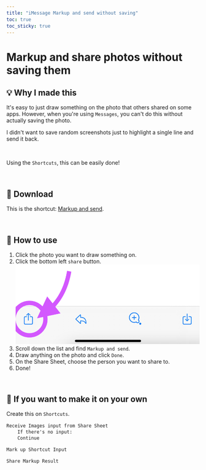 ```yaml
---
title: "iMessage Markup and send without saving"
toc: true
toc_sticky: true
---
```


# Markup and share photos without saving them

## 💡 Why I made this
It's easy to just draw something on the photo that others shared on some apps. However, when you're using `Messages`, you can't do this without actually saving the photo.

I didn't want to save random screenshots just to highlight a single line and send it back.

<br>

Using the `Shortcuts`, this can be easily done!

<br>

## 📲 Download

This is the shortcut:
[Markup and send](https://www.icloud.com/shortcuts/d0451ef664de46f1a6e31f80fa6f20e0).

<br>

## 📌 How to use

1. Click the photo you want to draw something on.
2. Click the bottom left `share` button.
![share button](/_posts/pics/220729/share.png)
3. Scroll down the list and find `Markup and send`.
4. Draw anything on the photo and click `Done`.
5. On the Share Sheet, choose the person you want to share to.
6. Done!

<br>

## 🔧 If you want to make it on your own


Create this on `Shortcuts`.

```
Receive Images input from Share Sheet
    If there's no input:
    Continue
```
```
Mark up Shortcut Input
```
```
Share Markup Result
```

<br>